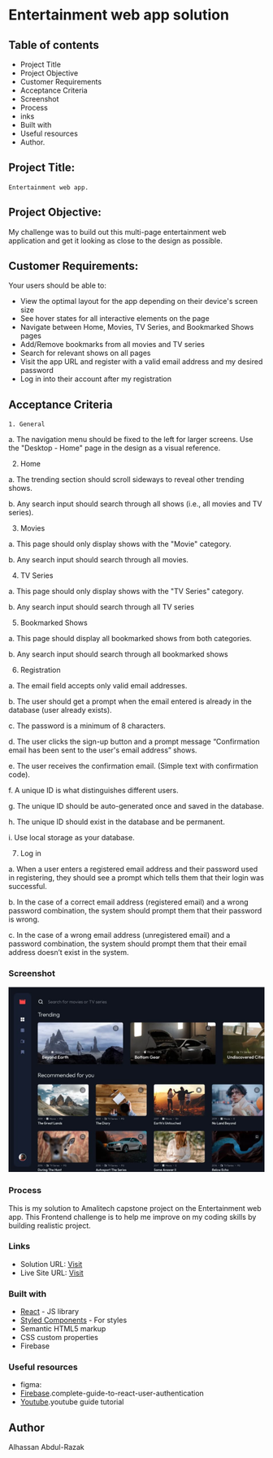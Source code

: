 # Entertainment web app solution

## Table of contents

  - Project Title
  - Project Objective
  - Customer Requirements
  - Acceptance Criteria
  - Screenshot
  - Process
  - inks
  - Built with
  - Useful resources
  - Author.

##  Project Title: 
    Entertainment web app.

## Project Objective:
  My challenge was to build out this multi-page entertainment web application and get it looking as close to the design as possible.

## Customer Requirements:
  Your users should be able to:
- View the optimal layout for the app depending on their device's screen size
- See hover states for all interactive elements on the page
- Navigate between Home, Movies, TV Series, and Bookmarked Shows pages
- Add/Remove bookmarks from all movies and TV series
- Search for relevant shows on all pages
- Visit the app URL and register with a valid email address and my desired password
- Log in into their account after my registration

## Acceptance Criteria
    1. General

a. The navigation menu should be fixed to the left for larger screens. Use the 
"Desktop - Home" page in the design as a visual reference.

2. Home

a. The trending section should scroll sideways to reveal other trending shows.

b. Any search input should search through all shows (i.e., all movies and TV series).

3. Movies

a. This page should only display shows with the "Movie" category.

b. Any search input should search through all movies.

4. TV Series

a. This page should only display shows with the "TV Series" category.

b. Any search input should search through all TV series

5. Bookmarked Shows

a. This page should display all bookmarked shows from both categories.

b. Any search input should search through all bookmarked shows

6. Registration

a. The email field accepts only valid email addresses.

b. The user should get a prompt when the email entered is already in the database (user already exists).

c. The password is a minimum of 8 characters.

d. The user clicks the sign-up button and a prompt message “Confirmation email has been sent to the user's email address” shows.

e. The user receives the confirmation email. (Simple text with confirmation code).

f. A unique ID is what distinguishes different users.

g. The unique ID should be auto-generated once and saved in the database.

h. The unique ID should exist in the database and be permanent.

i. Use local storage as your database.

7. Log in

a. When a user enters a registered email address and their password used in registering, they should see a prompt which tells them that their login was successful.

b. In the case of a correct email address (registered email) and a wrong password combination, the system should prompt them that their password is wrong.

c. In the case of a wrong email address (unregistered email) and a password combination, the system should prompt them that their email address doesn’t exist in the system.

### Screenshot

![img](./public/entertain.png)


### Process

This is my solution to Amalitech capstone project on the Entertainment web app. This Frontend challenge is to help me improve on my coding skills by building realistic project.

### Links

- Solution URL: [Visit](https://github.com/AbdulRazak2/Entertainment_web_app.git)
- Live Site URL: [Visit](https://alhassanabdulrazak.netlify.app/) 

### Built with

-  [React](https://reactjs.org/) - JS library
- [Styled Components](https://styled-components.com/) - For styles
- Semantic HTML5 markup
- CSS custom properties
- Firebase


### Useful resources

- figma:
- [Firebase](https://auth0.com/blog/complete-guide-to-react-user-authentication/).complete-guide-to-react-user-authentication
- [Youtube](https://www.youtube.com/watch?v=b9eMGE7QtTk).youtube guide tutorial


## Author
Alhassan Abdul-Razak
